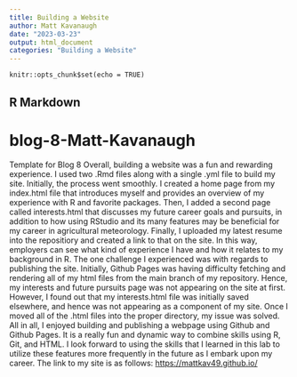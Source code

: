 ```yaml
---
title: Building a Website
author: Matt Kavanaugh
date: "2023-03-23"
output: html_document
categories: "Building a Website"
---
```


```{r setup, include=FALSE}
knitr::opts_chunk$set(echo = TRUE)
```

## R Markdown


# blog-8-Matt-Kavanaugh
Template for Blog 8
Overall, building a website was a fun and rewarding experience. I used two .Rmd files along with a single .yml file to build my site.
Initially, the process went smoothly. I created a home page from my index.html file that introduces myself and provides an overview of my experience with R and favorite 
packages. Then, I added a second page called interests.html that discusses my future career goals and pursuits, in addition to how using RStudio and its many features
may be beneficial for my career in agricultural meteorology. Finally, I uploaded my latest resume into the repositiory and created a link to that on the site. In this way, employers can see what kind of experience I have and how it relates to my background in R. The one challenge I experienced was with regards to publishing the site.
Initially, Github Pages was having difficulty fetching and rendering all of my html files from the main branch of my repository. Hence, my interests and future pursuits page was not appearing on the site at first.
However, I found out that my interests.html file was initially saved elsewhere, and hence was not appearing as a component of my site. Once I moved all of the .html files into the proper directory, my issue was solved. 
All in all, I enjoyed building and publishing a webpage using Github and Github Pages. It is a really fun and dynamic way to combine skills using R, Git, and HTML. 
I look forward to using the skills that I learned in this lab to utilize these features more frequently in the future as I embark upon my career.
The link to my site is as follows: https://mattkav49.github.io/
